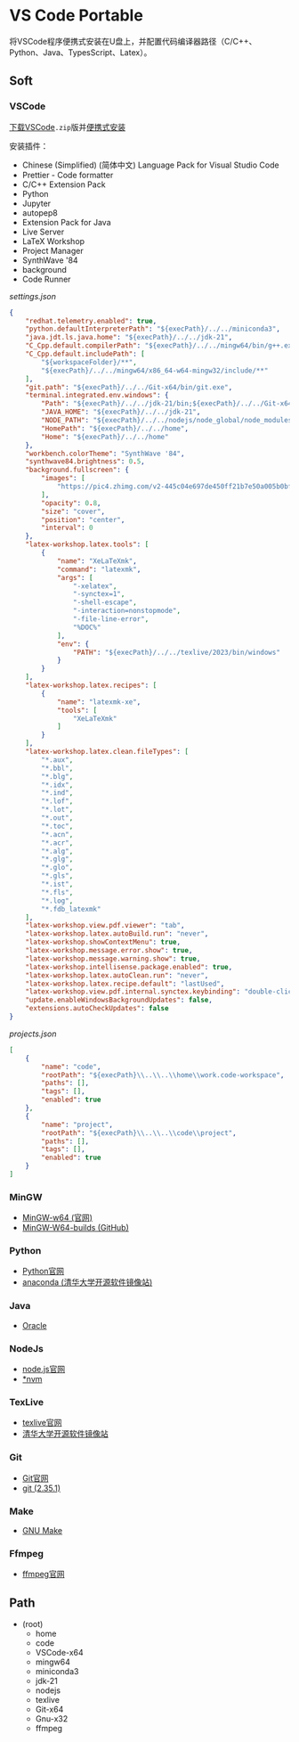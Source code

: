 # VS Code Portable
将VSCode程序便携式安装在U盘上，并配置代码编译器路径（C/C++、Python、Java、TypesScript、Latex）。

## Soft

### VSCode
[下载VSCode](https://code.visualstudio.com/#alt-downloads)`.zip`版并[便携式安装](https://code.visualstudio.com/docs/editor/portable)

安装插件：
 - Chinese (Simplified) (简体中文) Language Pack for Visual Studio Code
 - Prettier - Code formatter
 - C/C++ Extension Pack
 - Python
 - Jupyter
 - autopep8
 - Extension Pack for Java
 - Live Server
 - LaTeX Workshop
 - Project Manager
 - SynthWave '84
 - background
 - Code Runner

*settings.json*
```json
{
    "redhat.telemetry.enabled": true,
    "python.defaultInterpreterPath": "${execPath}/../../miniconda3",
    "java.jdt.ls.java.home": "${execPath}/../../jdk-21",
    "C_Cpp.default.compilerPath": "${execPath}/../../mingw64/bin/g++.exe",
    "C_Cpp.default.includePath": [
        "${workspaceFolder}/**",
        "${execPath}/../../mingw64/x86_64-w64-mingw32/include/**"
    ],
    "git.path": "${execPath}/../../Git-x64/bin/git.exe",
    "terminal.integrated.env.windows": {
        "Path": "${execPath}/../../jdk-21/bin;${execPath}/../../Git-x64/bin;${execPath}/../../Git-x64/usr/bin;${execPath}/../../mingw64/bin;${execPath}/../../miniconda3;${execPath}/../../miniconda3/Scripts;${execPath}/../../texlive/2023/bin/windows;${execPath}/../../Gnu-x32/bin;${execPath}/../../nodejs;${execPath}/../../nodejs/node_global;${execPath}/../../nodejs/node_global/node_modules;${execPath}/../../dotnet;${execPath}/../../ffmpeg/bin",
        "JAVA_HOME": "${execPath}/../../jdk-21",
        "NODE_PATH": "${execPath}/../../nodejs/node_global/node_modules",
        "HomePath": "${execPath}/../../home",
        "Home": "${execPath}/../../home"
    },
    "workbench.colorTheme": "SynthWave '84",
    "synthwave84.brightness": 0.5,
    "background.fullscreen": {
        "images": [
            "https://pic4.zhimg.com/v2-445c04e697de450ff21b7e50a005b0bf_r.jpg"
        ],
        "opacity": 0.8,
        "size": "cover",
        "position": "center",
        "interval": 0
    },
    "latex-workshop.latex.tools": [
        {
            "name": "XeLaTeXmk",
            "command": "latexmk",
            "args": [
                "-xelatex",
                "-synctex=1",
                "-shell-escape",
                "-interaction=nonstopmode",
                "-file-line-error",
                "%DOC%"
            ],
            "env": {
                "PATH": "${execPath}/../../texlive/2023/bin/windows"
            }
        }
    ],
    "latex-workshop.latex.recipes": [
        {
            "name": "latexmk-xe",
            "tools": [
                "XeLaTeXmk"
            ]
        }
    ],
    "latex-workshop.latex.clean.fileTypes": [
        "*.aux",
        "*.bbl",
        "*.blg",
        "*.idx",
        "*.ind",
        "*.lof",
        "*.lot",
        "*.out",
        "*.toc",
        "*.acn",
        "*.acr",
        "*.alg",
        "*.glg",
        "*.glo",
        "*.gls",
        "*.ist",
        "*.fls",
        "*.log",
        "*.fdb_latexmk"
    ],
    "latex-workshop.view.pdf.viewer": "tab",
    "latex-workshop.latex.autoBuild.run": "never",
    "latex-workshop.showContextMenu": true,
    "latex-workshop.message.error.show": true,
    "latex-workshop.message.warning.show": true,
    "latex-workshop.intellisense.package.enabled": true,
    "latex-workshop.latex.autoClean.run": "never",
    "latex-workshop.latex.recipe.default": "lastUsed",
    "latex-workshop.view.pdf.internal.synctex.keybinding": "double-click",
    "update.enableWindowsBackgroundUpdates": false,
    "extensions.autoCheckUpdates": false
}
```
*projects.json*
```json
[
	{
		"name": "code",
		"rootPath": "${execPath}\\..\\..\\home\\work.code-workspace",
		"paths": [],
		"tags": [],
		"enabled": true
	},
	{
		"name": "project",
		"rootPath": "${execPath}\\..\\..\\code\\project",
		"paths": [],
		"tags": [],
		"enabled": true
	}
]
```
### MinGW
 - [MinGW-w64 (官网)](https://www.mingw-w64.org) 
 - [MinGW-W64-builds (GitHub)](https://github.com/niXman/mingw-builds-binaries/releases)
### Python
 - [Python官网](https://www.python.org/)
 - [anaconda (清华大学开源软件镜像站)](https://mirrors.tuna.tsinghua.edu.cn/help/anaconda/)
### Java
 - [Oracle](https://www.oracle.com/cn/java/technologies/downloads/)
### NodeJs
 - [node.js官网](https://nodejs.org/zh-cn)
 - [*nvm](https://github.com/coreybutler/nvm-windows/releases)
### TexLive
 - [texlive官网](https://tug.org/texlive/)
 - [清华大学开源软件镜像站](https://mirrors.tuna.tsinghua.edu.cn/CTAN/systems/texlive/Images/)
### Git
 - [Git官网](https://git-scm.com/)
 - [git (2.35.1)](https://github.com/git-for-windows/git/releases/tag/v2.35.1.windows.2)
### Make
 - [GNU Make](https://www.gnu.org/software/make/)
### Ffmpeg
 - [ffmpeg官网](https://ffmpeg.org/)

## Path
 - (root)
   - home
   - code
   - VSCode-x64
   - mingw64
   - miniconda3
   - jdk-21
   - nodejs
   - texlive
   - Git-x64
   - Gnu-x32
   - ffmpeg